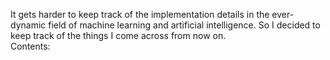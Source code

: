 It gets harder to keep track of the implementation details in the ever-dynamic field of machine learning and artificial intelligence. So I decided to keep track of the things I come across from now on. <br/>
Contents: <br/>
